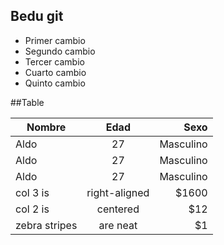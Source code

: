 ## Bedu git

* Primer cambio
* Segundo cambio
* Tercer cambio
* Cuarto cambio
* Quinto cambio

##Table 

| Nombre | Edad  | Sexo | 
| ------------- |:-------------:| -----:|
| Aldo  | 27  | Masculino  |
| Aldo  | 27  | Masculino  |
| Aldo  | 27  | Masculino  |  
| col 3 is      | right-aligned | $1600 |
| col 2 is      | centered      |   $12 |
| zebra stripes | are neat      |    $1 |


